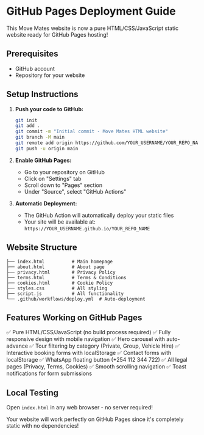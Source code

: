 # GitHub Pages Deployment Guide

This Move Mates website is now a pure HTML/CSS/JavaScript static website ready for GitHub Pages hosting!

## Prerequisites
- GitHub account
- Repository for your website

## Setup Instructions

1. **Push your code to GitHub:**
   ```bash
   git init
   git add .
   git commit -m "Initial commit - Move Mates HTML website"
   git branch -M main
   git remote add origin https://github.com/YOUR_USERNAME/YOUR_REPO_NAME.git
   git push -u origin main
   ```

2. **Enable GitHub Pages:**
   - Go to your repository on GitHub
   - Click on "Settings" tab
   - Scroll down to "Pages" section
   - Under "Source", select "GitHub Actions"

3. **Automatic Deployment:**
   - The GitHub Action will automatically deploy your static files
   - Your site will be available at: `https://YOUR_USERNAME.github.io/YOUR_REPO_NAME`

## Website Structure
```
├── index.html          # Main homepage
├── about.html          # About page
├── privacy.html        # Privacy Policy
├── terms.html          # Terms & Conditions
├── cookies.html        # Cookie Policy
├── styles.css          # All styling
├── script.js           # All functionality
└── .github/workflows/deploy.yml  # Auto-deployment
```

## Features Working on GitHub Pages
✅ Pure HTML/CSS/JavaScript (no build process required)
✅ Fully responsive design with mobile navigation
✅ Hero carousel with auto-advance
✅ Tour filtering by category (Private, Group, Vehicle Hire)
✅ Interactive booking forms with localStorage
✅ Contact forms with localStorage
✅ WhatsApp floating button (+254 112 344 722)
✅ All legal pages (Privacy, Terms, Cookies)
✅ Smooth scrolling navigation
✅ Toast notifications for form submissions

## Local Testing
Open `index.html` in any web browser - no server required!

Your website will work perfectly on GitHub Pages since it's completely static with no dependencies!